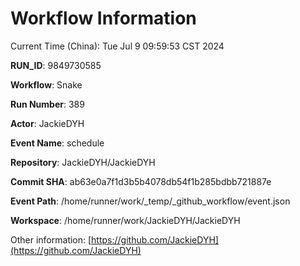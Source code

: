 # Workflow Information

Current Time (China): Tue Jul  9 09:59:53 CST 2024  

**RUN_ID**: 9849730585  

**Workflow**: Snake  

**Run Number**: 389  

**Actor**: JackieDYH  

**Event Name**: schedule  

**Repository**: JackieDYH/JackieDYH  

**Commit SHA**: ab63e0a7f1d3b5b4078db54f1b285bdbb721887e  

**Event Path**: /home/runner/work/_temp/_github_workflow/event.json  

**Workspace**: /home/runner/work/JackieDYH/JackieDYH  

Other information: [https://github.com/JackieDYH](https://github.com/JackieDYH)
